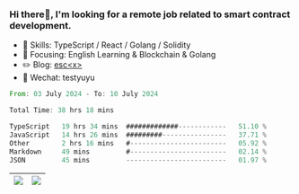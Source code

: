 ### Hi there👋, I'm looking for a remote job related to smart contract development.


- 🔨 Skills: TypeScript / React / Golang / Solidity
- 🎯 Focusing: English Learning & Blockchain & Golang
- ✏️ Blog: [esc\<x\>](https://escx.github.io)
- 💬 Wechat: testyuyu


<!--START_SECTION:waka-->

```rust
From: 03 July 2024 - To: 10 July 2024

Total Time: 38 hrs 18 mins

TypeScript   19 hrs 34 mins  #############------------   51.10 %
JavaScript   14 hrs 26 mins  #########----------------   37.71 %
Other        2 hrs 16 mins   #------------------------   05.92 %
Markdown     49 mins         #------------------------   02.14 %
JSON         45 mins         -------------------------   01.97 %
```

<!--END_SECTION:waka-->


| <img align="center" src="https://github-readme-stats.vercel.app/api/?username=escX&show_icons=true&theme=buefy&hide_border=true&card_width=500" /> | <img align="center" src="https://github-readme-stats.vercel.app/api/top-langs/?username=escX&layout=compact&theme=buefy&hide_border=true&card_width=500" /> |
| ------------- | ------------- |
